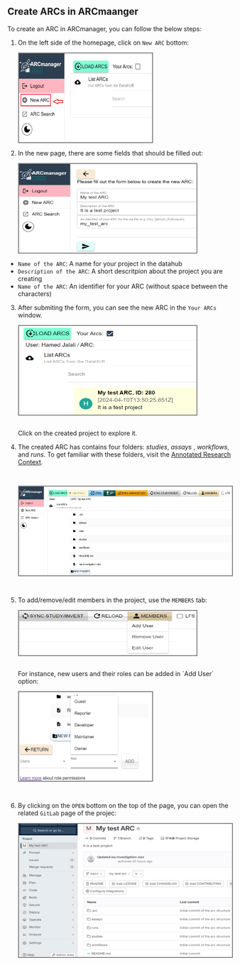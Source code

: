 ## Create ARCs in ARCmaanger

To create an ARC in ARCmanager, you can follow the below steps:

1. On the left side of the homepage, click on `New ARC` bottom:
    <p float="center">
        <img src="./img/New_ARC.png" width="300" height="200" align="center" style="border: 2px solid  gray;"/>
    </p>

2. In the new page, there are some fields that should be filled out:
     <p float="center">
        <img src="./img/ARC_Create.png" width="400" height="200" align="center" style="border: 2px solid  gray;" />
    </p>

- `Name of the ARC`: A name for your project in the datahub
- `Description of the ARC`: A short descritpion about the project you are creating  
- `Name of the ARC`: An identifier for your ARC (without space between the characters)

 

3. After submiting the form, you can see the new ARC in the `Your ARCs` window.
    </br>
    <p float="center">
        <img src="./img/Created_ARC.png" width="400" height="200" align="center" style="border: 2px solid  gray;" />
    </p>
    </br>
    Click on the created project to explore it.

4. The created ARC has contains four folders: *studies*, *assays* , *workflows*, and *runs*.  To get familiar with these folders, visit the [Annotated Research Context](https://www.nfdi4plants.de/nfdi4plants.knowledgebase/docs/implementation/AnnotatedResearchContext.html).

    </br>
    <p float="center">
        <img src="./img/ARC_explore.png" width="500" height="200" align="center"  style="border: 2px solid  gray;"/>
    </p>
    </br>

5.  To add/remove/edit members in the project, use the `MEMBERS` tab: 
    <p float="center">
        <img src="./img/members.png" width="400" height="100" align="center" style="border: 2px solid  gray;"/>
    </p>
    </br>
    For instance, new users and their roles can be added in `Add User` option:  
    <p float="center">
        <img src="./img/add_user.png" width="300" height="200" align="center" style="border: 2px solid  gray;"/>
    </p>
    </br>

6. By clicking on the `OPEN` bottom on the top of the page, you can open the related  `GitLab` page of the projec:
    </br>
    <p float="center">
        <img src="./img/gitlab.png" width="600" height="300" align="center" style="border: 2px solid  gray;"/>
    </p>
    </br>



